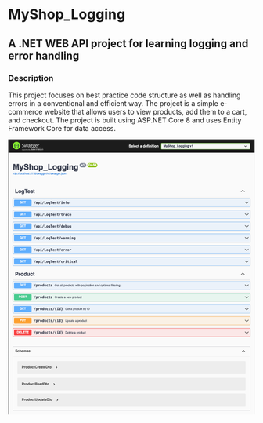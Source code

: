 # MyShop_Logging
## A .NET WEB API project for learning logging and error handling

### Description
This project focuses on best practice code structure as well as handling errors in a conventional and efficient way. The project is a simple e-commerce website that allows users to view products, add them to a cart, and checkout. The project is built using ASP.NET Core 8 and uses Entity Framework Core for data access.

![img.png](Assets/img.png)